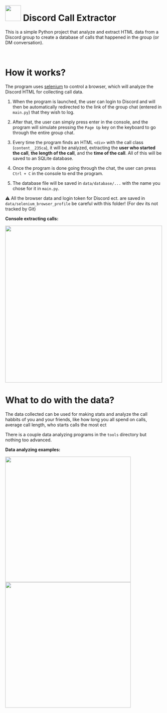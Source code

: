 # <img src="https://github.com/user-attachments/assets/f31cac3d-d008-44c5-b12c-316dcdeca501" width="50"> Discord Call Extractor

This is a simple Python project that analyze and extract HTML data from a Discord group to create a database of calls that happened in the group (or DM conversation).

<br>

# How it works?

The program uses [selenium](https://github.com/SeleniumHQ/selenium/tree/trunk) to control a browser, which will analyze the Discord HTML for collecting call data.

1. When the program is launched, the user can login to Discord and will then be automatically redirected to the link of the group chat (entered in `main.py`) that they wish to log.

3. After that, the user can simply press enter in the console, and the program will simulate pressing the `Page Up` key on the keyboard to go through the entire group chat.

4. Every time the program finds an HTML `<div>` with the call class (`content__235ca`), it will be analyzed, extracting the **user who started the call**, **the length of the call**, and the **time of the call**. All of this will be saved to an SQLite database.

5. Once the program is done going through the chat, the user can press `Ctrl + C` in the console to end the program.

6. The database file will be saved in `data/database/...` with the name you chose for it in `main.py`.

⚠ All the browser data and login token for Discord ect. are saved in `data/selenium_browser_profile` be careful with this folder! (For dev its not tracked by Git)

**Console extracting calls:**

<img src="https://github.com/user-attachments/assets/e8259974-a5d5-4521-97f4-e1fda5cbcdad" width="500">

<br>

# What to do with the data?

The data collected can be used for making stats and analyze the call habbits of you and your friends, like how long you all spend on calls, average call length, who starts calls the most ect

There is a couple data analyzing programs in the `tools` directory but nothing too advanced.

**Data analyzing examples:**

<img src="https://github.com/user-attachments/assets/de9579f5-0d2f-464a-b222-1246e7c20352" width="400">
<img src="https://github.com/user-attachments/assets/a3b0a148-8a22-4cd3-a154-2d26073f68b9" width="400">

